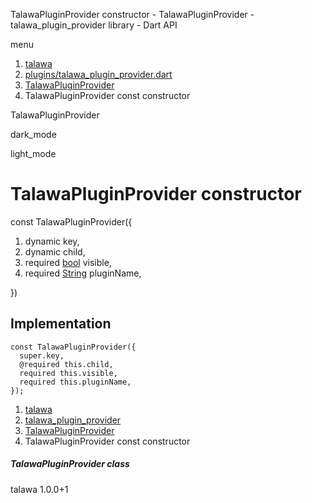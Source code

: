 




TalawaPluginProvider constructor - TalawaPluginProvider - talawa\_plugin\_provider library - Dart API







menu

1. [talawa](../../index.html)
2. [plugins/talawa\_plugin\_provider.dart](../../file-___home_harshil_Desktop_open-source_palisadoes_talawa_lib_plugins_talawa_plugin_provider/)
3. [TalawaPluginProvider](../../file-___home_harshil_Desktop_open-source_palisadoes_talawa_lib_plugins_talawa_plugin_provider/TalawaPluginProvider-class.html)
4. TalawaPluginProvider const constructor

TalawaPluginProvider


dark\_mode

light\_mode




# TalawaPluginProvider constructor


const
TalawaPluginProvider({

1. dynamic key,
2. dynamic child,
3. required [bool](https://api.flutter.dev/flutter/dart-core/bool-class.html) visible,
4. required [String](https://api.flutter.dev/flutter/dart-core/String-class.html) pluginName,

})

## Implementation

```
const TalawaPluginProvider({
  super.key,
  @required this.child,
  required this.visible,
  required this.pluginName,
});
```

 


1. [talawa](../../index.html)
2. [talawa\_plugin\_provider](../../file-___home_harshil_Desktop_open-source_palisadoes_talawa_lib_plugins_talawa_plugin_provider/)
3. [TalawaPluginProvider](../../file-___home_harshil_Desktop_open-source_palisadoes_talawa_lib_plugins_talawa_plugin_provider/TalawaPluginProvider-class.html)
4. TalawaPluginProvider const constructor

##### TalawaPluginProvider class





talawa
1.0.0+1






